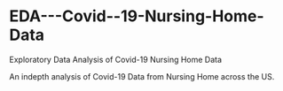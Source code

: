 # EDA---Covid--19-Nursing-Home-Data
Exploratory Data Analysis of Covid-19 Nursing Home Data

An indepth analysis of Covid-19 Data from Nursing Home across the US.
